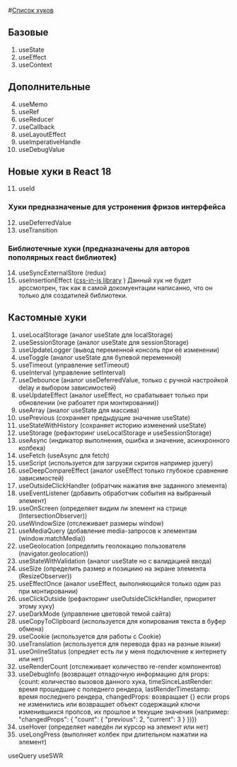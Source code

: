 #[Список хуков](https://reactjs.org/docs/hooks-reference.html)

## Базовые
1. useState
2. useEffect
3. useContext

## Дополнительные
4. useMemo
5. useRef
6. useReducer
7. useCallback
8. useLayoutEffect
9. useImperativeHandle
10. useDebugValue

## Новые хуки в React 18
11. useId
### Хуки предназначеные для устронения фризов интерфейса
12. useDeferredValue
13. useTransition

### Библиотечные хуки (предназначены для авторов пополярных react библиотек)
14. useSyncExternalStore (redux)
15. useInsertionEffect ([css-in-js library](https://github.com/andreipfeiffer/css-in-js) ) Данный хук не будет арссмотрен, так как в самой докомуентации написанно, что он только для создатилей библиотеки.

## Кастомные хуки
1. useLocalStorage (аналог useState для localStorage)
2. useSessionStorage (аналог useState для sessionStorage)
3. useUpdateLogger (вывод переменной консоль при её изменении)
4. useToggle (аналог useState для булевой переменной)
5. useTimeout (управление setTimeout)
6. useInterval (управление setInterval)
7. useDebounce (аналог useDeferredValue, только с ручной настройкой delay и выбором зависимостей)
8. useUpdateEffect (аналог useEffect, но срабатывает только при обновлении (не рабоатет при монтировании))
9. useArray (аналог useState для массива)
10. usePrevious (сохраняет предыдущие значение useState)
11. useStateWithHistory (сохраняет историю изменений useState)
12. useStorage (рефакторинг useLocalStorage и useSessionStorage)
13. useAsync (индикатор выполнения, ошибка и значение, асинхронного колбека)
14. useFetch (useAsync для fetch)
15. useScript (используется для загрузки скритов например jquery)
16. useDeepCompareEffect (аналог useEffect только глубокое сравнение зависимостей)
17. useOutsideClickHandler (обратчик нажатия вне заданного элемента)
18. useEventListener (добавить обработчик события на выбранный элемент)
19. useOnScreen (определяет видим ли элемент на стрице (IntersectionObserver))
20. useWindowSize (отслеживает размеры window)
21. useMediaQuery (добавление media-запросов к элементам (window.matchMedia))
22. useGeolocation (определить геолокацию пользователя (navigator.geolocation))
23. useStateWithValidation (аналог useState но с валидацией ввода)
24. useSize (определить размер и позициию на экране элемента (ResizeObserver))
25. useEffectOnce (аналог useEffect, выполняющийся только один раз при монтировании)
26. useClickOutside (рефакторинг useOutsideClickHandler, приоритет этому хуку)
27. useDarkMode (управление цветовой темой сайта)
28. useCopyToClipboard (используется для копирования текста в буфер обмена)
29. useCookie (используется для работы с Cookie)
30. useTranslation (используется для перевода фраз на разные языки)
31. useOnlineStatus (опредяет есть ли у меня подключение к интернету или нет)
32. useRenderCount (отслеживает количество re-render компонентов)
33. useDebugInfo (возвращет отладочную информацию для props: {count: количество вызовов данного хука, timeSinceLastRender: время прошедшие с поледнего рендера, lastRenderTimestamp: время последнего рендера, changedProps: возвращает {} если props не изменились или возвращает объект содержащий ключи изменившихся пропсов, их прошлое и текущие значения (например: "changedProps": { "count": { "previous": 2, "current": 3 } })})
34. useHover (определяет наведён ли курсор на элемент или нет)
35. useLongPress (выполняет колбек при длительном нажатии на элемент)

useQuery
useSWR
